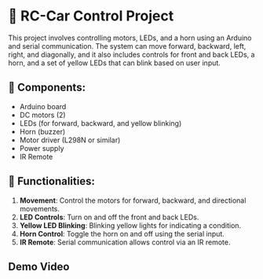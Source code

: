# 🚗 RC-Car Control Project

This project involves controlling motors, LEDs, and a horn using an Arduino and serial communication. The system can move forward, backward, left, right, and diagonally, and it also includes controls for front and back LEDs, a horn, and a set of yellow LEDs that can blink based on user input.

## 🔧 Components:
- Arduino board
- DC motors (2)
- LEDs (for forward, backward, and yellow blinking)
- Horn (buzzer)
- Motor driver (L298N or similar)
- Power supply
- IR Remote

## 🚀 Functionalities:
1. **Movement**: Control the motors for forward, backward, and directional movements.
2. **LED Controls**: Turn on and off the front and back LEDs.
3. **Yellow LED Blinking**: Blinking yellow lights for indicating a condition.
4. **Horn Control**: Toggle the horn on and off using the serial input.
5. **IR Remote**: Serial communication allows control via an IR remote.

## Demo Video



